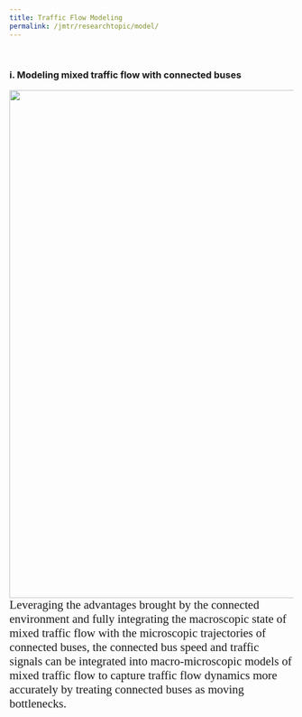 ```yaml
---
title: Traffic Flow Modeling
permalink: /jmtr/researchtopic/model/
---
```



<style>
.intro{
font-family:times;
font-size:21px;
}
</style>

<a name="JMTR_2301"/>
<br>

### i. Modeling mixed traffic flow with connected buses

<div class="container">
    <div class="row">
    <div class="col-md-9">
          <img src="/JTRC/jmtr/mtfm_ind.png" class="center" width='900'>
    </div>
    </div>
    <div class="row">
    <div class="col-md-9">
          <div class="intro">
            Leveraging the advantages brought by the connected environment and fully integrating the macroscopic state of mixed traffic flow with the microscopic trajectories of connected buses, the connected bus speed and traffic signals can be integrated into macro-microscopic models of mixed traffic flow to capture traffic flow dynamics more accurately by treating connected buses as moving bottlenecks.
          </div>
    </div>
    </div>
</div>